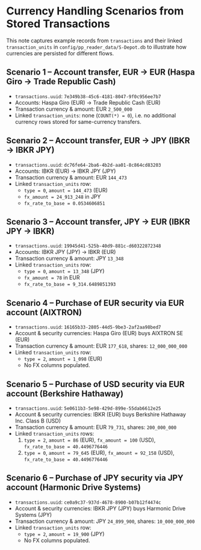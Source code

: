 # Currency Handling Scenarios from Stored Transactions

This note captures example records from `transactions` and their linked `transaction_units` in `config/pp_reader_data/S-Depot.db` to illustrate how currencies are persisted for different flows.

## Scenario 1 – Account transfer, EUR → EUR (Haspa Giro → Trade Republic Cash)
- `transactions.uuid`: `7e349b38-45c6-4181-8047-9f0c956ee7b7`
- Accounts: Haspa Giro (EUR) → Trade Republic Cash (EUR)
- Transaction currency & amount: EUR `2_500_000`
- Linked `transaction_units`: none (`COUNT(*) = 0`), i.e. no additional currency rows stored for same-currency transfers.

## Scenario 2 – Account transfer, EUR → JPY (IBKR → IBKR JPY)
- `transactions.uuid`: `dc76fe64-2ba6-4b2d-aa01-8c864cd83203`
- Accounts: IBKR (EUR) → IBKR JPY (JPY)
- Transaction currency & amount: EUR `144_473`
- Linked `transaction_units` row:
  - `type = 0`, `amount = 144_473` (EUR)
  - `fx_amount = 24_913_248` in JPY
  - `fx_rate_to_base = 0.0534606851`

## Scenario 3 – Account transfer, JPY → EUR (IBKR JPY → IBKR)
- `transactions.uuid`: `19945d41-525b-40d9-881c-d60322872348`
- Accounts: IBKR JPY (JPY) → IBKR (EUR)
- Transaction currency & amount: JPY `13_348`
- Linked `transaction_units` row:
  - `type = 0`, `amount = 13_348` (JPY)
  - `fx_amount = 78` in EUR
  - `fx_rate_to_base = 9_314.6489851393`

## Scenario 4 – Purchase of EUR security via EUR account (AIXTRON)
- `transactions.uuid`: `16165b33-2805-44d5-9be3-2af2aa98bed7`
- Account & security currencies: Haspa Giro (EUR) buys AIXTRON SE (EUR)
- Transaction currency & amount: EUR `177_618`, shares: `12_000_000_000`
- Linked `transaction_units` row:
  - `type = 2`, `amount = 1_098` (EUR)
  - No FX columns populated.

## Scenario 5 – Purchase of USD security via EUR account (Berkshire Hathaway)
- `transactions.uuid`: `5e0611b3-5e98-429d-899e-55dab6612e25`
- Account & security currencies: IBKR (EUR) buys Berkshire Hathaway Inc. Class B (USD)
- Transaction currency & amount: EUR `79_731`, shares: `200_000_000`
- Linked `transaction_units` rows:
  1. `type = 2`, `amount = 86` (EUR), `fx_amount = 100` (USD), `fx_rate_to_base = 40.4496776446`
  2. `type = 0`, `amount = 79_645` (EUR), `fx_amount = 92_158` (USD), `fx_rate_to_base = 40.4496776446`

## Scenario 6 – Purchase of JPY security via JPY account (Harmonic Drive Systems)
- `transactions.uuid`: `ce0a9c37-937d-4678-8900-b07b12f4474c`
- Account & security currencies: IBKR JPY (JPY) buys Harmonic Drive Systems (JPY)
- Transaction currency & amount: JPY `24_899_900`, shares: `10_000_000_000`
- Linked `transaction_units` row:
  - `type = 2`, `amount = 19_900` (JPY)
  - No FX columns populated.

